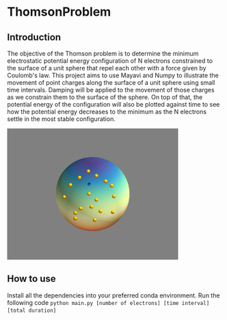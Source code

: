 # ThomsonProblem

## Introduction

The objective of the Thomson problem is to determine the minimum electrostatic potential energy configuration of N electrons constrained to the surface of a unit sphere that repel each other with a force given by Coulomb's law. This project aims to use Mayavi and Numpy to illustrate the movement of point charges along the surface of a unit sphere using small time intervals. Damping will be applied to the movement of those charges as we constrain them to the surface of the sphere. On top of that, the potential energy of the configuration will also be plotted against time to see how the potential energy decreases to the minimum as the N electrons settle in the most stable configuration.

![mayuvi image](https://github.com/samueltan97/ThomsonProblem/blob/master/snapshot.png)

## How to use
Install all the dependencies into your preferred conda environment. Run the following code ```python main.py [number of electrons] [time interval] [total duration]```
